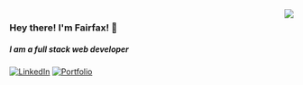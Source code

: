 <img align='right' src="https://github-readme-stats.vercel.app/api?username=flovelace&show_icons=true&title_color=fff&theme=tokyonight&count_private=true&hide=stars">

### Hey there! I'm Fairfax! :wolf:

##### I am a full stack web developer

[![LinkedIn](https://img.shields.io/static/v1?label=LinkedIn&message=%20&color=pink&logo=Linkedin&style=flat-square&logoColor=white)](https://www.linkedin.com/in/aflovelace/)
[![Portfolio](https://img.shields.io/static/v1?label=Portfolio&message=%20&color=green&logo=Portfolio&style=flat-square&logoColor=blue)](https://fairfax-portfolio.herokuapp.com/)
